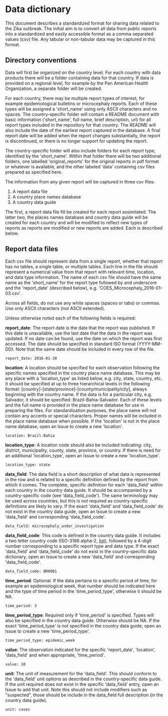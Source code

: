 # Data dictionary

This document describes a standardized format for sharing data related to the Zika outbreak. The initial aim is to convert all data from public reports into a standardized and easily accessible format as a comma separated values (csv) file. Any tabular or non-tabular data may be captured in this format.

## Directory conventions

Data will first be organized on the country level. For each country with data products there will be a folder containing data for that country. If data is provided on a regional level, for example by the Pan American Health Organization, a separate folder will be created.

For each country, there may be multiple report types of interest, for example epidemiological bulletins or microcephaly reports. Each of these types will be assigned a 'short_name' using only ASCII characters and no spaces. The country-specific folder will contain a README document with basic information ('short_name', full name, brief description, url) for all report types included in the repository for that country. The README will also include the date of the earliest report captured in the database. A final report date will be added when the report changes substantially, the report is discontinued, or there is no longer support for updating the report. 

The country-specific folder will also include folders for each report type, identified by the 'short_name'. Within that folder there will be two additional folders, one labelled 'original_reports' for the original reports in pdf format or whatever is available, and the other labeled 'data' containing csv files prepared as specified here. 

The information from any given report will be captured in three csv files: 

1.	A report data file
2.	A country place names database
3.	A country data guide

The first, a report data file fill be created for each report assimilated. The latter two, the places names database and country data guide will be created for each country and will be modified to reflect new types of reports as reports are modified or new reports are added. Each is described below.

## Report data files

Each csv file should represent data from a single report, whether that report has no tables, a single table, or multiple tables. Each line in the file should represent a numerical value from that report with relevant time, location, and data type information. The name of each csv file should have the same name as the 'short_name' for the report type followed by and underscore and the 'report_date' (described below), e.g. 'COES_Microcephaly_2016-01-03.csv'.

Across all fields, do not use any white spaces (spaces or tabs) or commas. Use only ASCII characters (not ASCII extended).

Unless otherwise noted each of the following fields is required:

**report_date**: The report date is the date that the report was published. If this date is unavailable, use the last date that the data in the report was updated. If no date can be found, use the date on which the report was first accessed. The date should be specified in standard ISO format (YYYY-MM-DD). Note that the same date should be included in every row of the file. 

    report_date: 2016-01-30

**location**: A location should be specified for each observation following the specific names specified in the country place name database. This may be any place with a 'location_type' as listed below, e.g. city, state, country, etc. It should be specified at up to three hierarchical levels in the following format: [country]-[state/province]-[county/municipality/city], always beginning with the country name. If the data is for a particular city, e.g. Salvador, it should be specified: Brazil-Bahia-Salvador. Each of these levels and the full name is provided in the place name database for use in preparing the files. For standardization purposes, the place name will not contain any accents or special characters. Proper names will be included in the place name database when possible. If the 'location' is not in the place name database, open an Issue to create a new 'location'.

    location: Brazil-Bahia

**location_type**: A location code should also be included indicating: city, district, municipality, county, state, province, or country. If there is need for an additional 'location_type', open an Issue to create a new 'location_type'.

    location_type: state

**data_field**: The data field is a short description of what data is represented in the row and is related to a specific definition defined by the report from which it comes. The complete, specific definition for each 'data_field' within each country in the country data guide. It should be accompanied by a country-specific code (see 'data_field_code'). The same terminology may be used across countries, but this is not required as country-specific definitions are likely to vary. If the exact 'data_field' and 'data_field_code' do not exist in the country data guide, open an Issue to create a new 'data_field' and corresponding 'data_field_code'.

    data_field: microcephaly_under_investigation

**data_field_code**: This code is defined in the country data guide. It includes a two letter country code (ISO-3166 alpha-2, [list](https://www.iso.org/obp/ui/#search/code)), followed by a 4-digit number corresponding to a specific report type and data type. If the exact 'data_field' and 'data_field_code' do not exist in the country-specific data dictionary, open an Issue to create a new 'data_field' and corresponding 'data_field_code'.

    data_field_code: BR0001

**time_period**: Optional. If the data pertains to a specific period of time, for example an epidemiological week, that number should be indicated here and the type of time period in the 'time_period_type', otherwise it should be NA.

    time_period: 3

**time_period_type**: Required only if 'time_period' is specified. Types will also be specified in the country data guide. Otherwise should be NA. If the exact 'time_period_type' is not specified in the country data guide, open an Issue to create a new 'time_period_type'.

    time_period_type: epidemic_week

**value**: The observation indicated for the specific 'report_date', 'location', 'data_field' and when appropriate, 'time_period'.

    value: 10

**unit**: The unit of measurement for the 'data_field'. This should conform to the 'data_field' unit options as described in the country-specific data guide. If the unit required does not exist in the specific 'data_field' entry, open an Issue to add that unit. Note this should not include modifiers such as "suspected", those should be include in the data_field full description (in the country data guide).

    unit: cases

